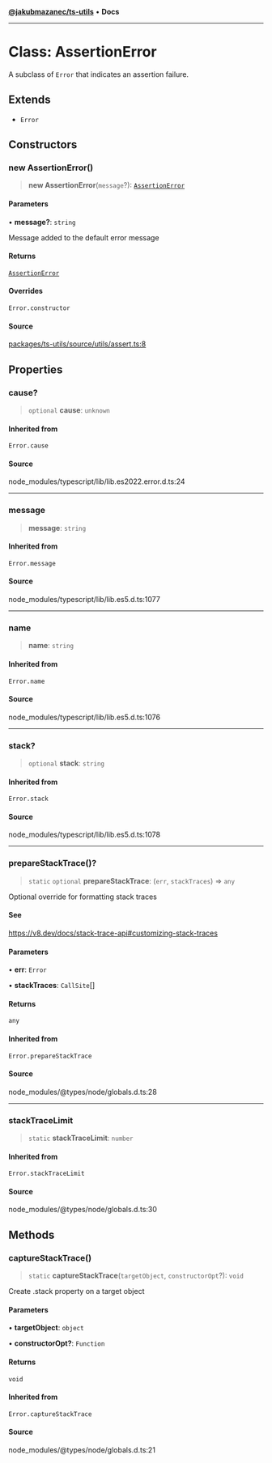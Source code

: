 [**@jakubmazanec/ts-utils**](../README.md) • **Docs**

---

# Class: AssertionError

A subclass of `Error` that indicates an assertion failure.

## Extends

- `Error`

## Constructors

### new AssertionError()

> **new AssertionError**(`message`?): [`AssertionError`](AssertionError.md)

#### Parameters

• **message?**: `string`

Message added to the default error message

#### Returns

[`AssertionError`](AssertionError.md)

#### Overrides

`Error.constructor`

#### Source

[packages/ts-utils/source/utils/assert.ts:8](https://github.com/jakubmazanec/js-tools/blob/51bfc5b913a7a7ef21d8d702a0d87d72983e112a/packages/ts-utils/source/utils/assert.ts#L8)

## Properties

### cause?

> `optional` **cause**: `unknown`

#### Inherited from

`Error.cause`

#### Source

node_modules/typescript/lib/lib.es2022.error.d.ts:24

---

### message

> **message**: `string`

#### Inherited from

`Error.message`

#### Source

node_modules/typescript/lib/lib.es5.d.ts:1077

---

### name

> **name**: `string`

#### Inherited from

`Error.name`

#### Source

node_modules/typescript/lib/lib.es5.d.ts:1076

---

### stack?

> `optional` **stack**: `string`

#### Inherited from

`Error.stack`

#### Source

node_modules/typescript/lib/lib.es5.d.ts:1078

---

### prepareStackTrace()?

> `static` `optional` **prepareStackTrace**: (`err`, `stackTraces`) => `any`

Optional override for formatting stack traces

#### See

https://v8.dev/docs/stack-trace-api#customizing-stack-traces

#### Parameters

• **err**: `Error`

• **stackTraces**: `CallSite`[]

#### Returns

`any`

#### Inherited from

`Error.prepareStackTrace`

#### Source

node_modules/@types/node/globals.d.ts:28

---

### stackTraceLimit

> `static` **stackTraceLimit**: `number`

#### Inherited from

`Error.stackTraceLimit`

#### Source

node_modules/@types/node/globals.d.ts:30

## Methods

### captureStackTrace()

> `static` **captureStackTrace**(`targetObject`, `constructorOpt`?): `void`

Create .stack property on a target object

#### Parameters

• **targetObject**: `object`

• **constructorOpt?**: `Function`

#### Returns

`void`

#### Inherited from

`Error.captureStackTrace`

#### Source

node_modules/@types/node/globals.d.ts:21
